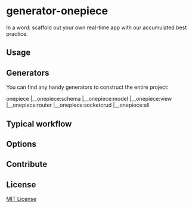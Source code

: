 generator-onepiece
==================

In a word: scaffold out your own real-time app with our accumulated best practice.

## Usage



## Generators

You can find any handy generators to construct the entire project:

onepiece
   |__onepiece:schema
   |__onepiece:model
   |__onepiece:view
   |__onepiece:router
   |__onepiece:socketcrud
   |__onepiece:all


## Typical workflow



## Options



## Contribute




## License
[MIT License](http://opensource.org/licenses/MIT)
